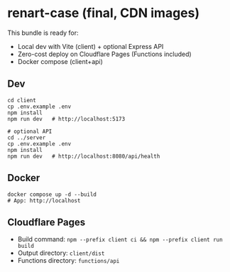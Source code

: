 
# renart-case (final, CDN images)

This bundle is ready for:
- Local dev with Vite (client) + optional Express API
- Zero-cost deploy on Cloudflare Pages (Functions included)
- Docker compose (client+api)

## Dev
```
cd client
cp .env.example .env
npm install
npm run dev   # http://localhost:5173

# optional API
cd ../server
cp .env.example .env
npm install
npm run dev   # http://localhost:8080/api/health
```

## Docker
```
docker compose up -d --build
# App: http://localhost
```

## Cloudflare Pages
- Build command: `npm --prefix client ci && npm --prefix client run build`
- Output directory: `client/dist`
- Functions directory: `functions/api`
